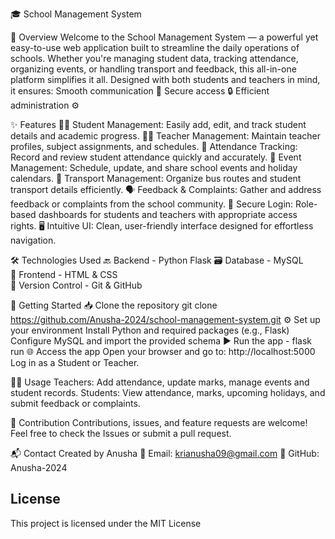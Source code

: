 🎓 School Management System

🧾 Overview
Welcome to the School Management System — a powerful yet easy-to-use web application built to streamline the daily operations of schools.
Whether you're managing student data, tracking attendance, organizing events, or handling transport and feedback, this all-in-one platform simplifies it all.
Designed with both students and teachers in mind, it ensures:
Smooth communication 💬
Secure access 🔒
Efficient administration ⚙️


✨ Features
👩‍🎓 Student Management: Easily add, edit, and track student details and academic progress.
👨‍🏫 Teacher Management: Maintain teacher profiles, subject assignments, and schedules.
📅 Attendance Tracking: Record and review student attendance quickly and accurately.
🎉 Event Management: Schedule, update, and share school events and holiday calendars.
🚌 Transport Management: Organize bus routes and student transport details efficiently.
🗣️ Feedback & Complaints: Gather and address feedback or complaints from the school community.
🔐 Secure Login: Role-based dashboards for students and teachers with appropriate access rights.
🖥️ Intuitive UI: Clean, user-friendly interface designed for effortless navigation.


🛠️ Technologies Used
🔙 Backend         - Python Flask 
🗃️ Database        - MySQL        
🎨 Frontend        - HTML & CSS   
📁 Version Control - Git & GitHub 


🚀 Getting Started
📥 Clone the repository
git clone https://github.com/Anusha-2024/school-management-system.git
⚙️ Set up your environment
Install Python and required packages (e.g., Flask)
Configure MySQL and import the provided schema
▶️ Run the app - flask run
🌐 Access the app
Open your browser and go to:
http://localhost:5000
Log in as a Student or Teacher.


👩‍🏫 Usage
Teachers: Add attendance, update marks, manage events and student records.
Students: View attendance, marks, upcoming holidays, and submit feedback or complaints.


🤝 Contribution
Contributions, issues, and feature requests are welcome!
Feel free to check the Issues or submit a pull request.


📬 Contact
Created by Anusha
📧 Email: krianusha09@gmail.com
🐙 GitHub: Anusha-2024

## License
This project is licensed under the MIT License
